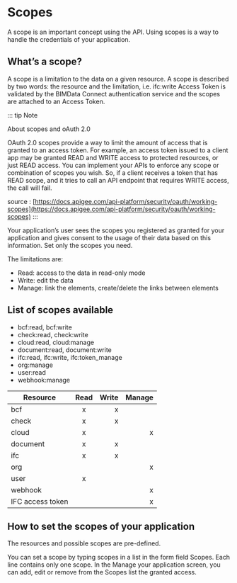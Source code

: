 # Scopes

A scope is an important concept using the API. Using scopes is a way to handle the credentials of your application.

## What’s a scope?

A scope is a limitation to the data on a given resource. A scope is described by two words: the resource and the limitation, i.e. ifc:write Access Token is validated by the BIMData Connect authentication service and the scopes are attached to an Access Token.

::: tip Note

About scopes and oAuth 2.0

OAuth 2.0 scopes provide a way to limit the amount of access that is granted to an access token. For example, an access token issued to a client app may be granted READ and WRITE access to protected resources, or just READ access. You can implement your APIs to enforce any scope or combination of scopes you wish. So, if a client receives a token that has READ scope, and it tries to call an API endpoint that requires WRITE access, the call will fail.

source : [https://docs.apigee.com/api-platform/security/oauth/working-scopes](https://docs.apigee.com/api-platform/security/oauth/working-scopes)
:::

Your application’s user sees the scopes you registered as granted for your application and gives consent to the usage of their data based on this information. Set only the scopes you need.

The limitations are:

- Read: access to the data in read-only mode
- Write: edit the data
- Manage: link the elements, create/delete the links between elements

## List of scopes available

- bcf:read, bcf:write
- check:read, check:write
- cloud:read, cloud:manage
- document:read, document:write
- ifc:read, ifc:write, ifc:token_manage
- org:manage
- user:read
- webhook:manage

| Resource         | Read | Write | Manage |
| ---------------- | :--: | ----: | -----: |
| bcf              |  x   |     x |        |
| check            |  x   |     x |        |
| cloud            |  x   |       |      x |
| document         |  x   |     x |        |
| ifc              |  x   |     x |        |
| org              |      |       |      x |
| user             |  x   |       |        |
| webhook          |      |       |      x |
| IFC access token |      |       |      x |

## How to set the scopes of your application

The resources and possible scopes are pre-defined.

You can set a scope by typing scopes in a list in the form field Scopes. Each line contains only one scope. In the Manage your application screen, you can add, edit or remove from the Scopes list the granted access.
